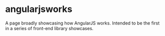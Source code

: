 # angularjsworks
A page broadly showcasing how AngularJS works. Intended to be the first in a series of front-end library showcases.
